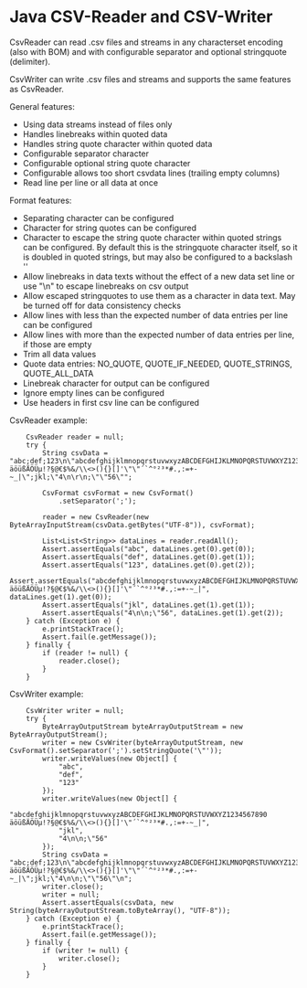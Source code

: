 # Java CSV-Reader and CSV-Writer

CsvReader can read .csv files and streams in any characterset encoding (also with BOM) and with configurable separator and optional stringquote (delimiter).

CsvWriter can write .csv files and streams and supports the same features as CsvReader.

General features:

- Using data streams instead of files only
- Handles linebreaks within quoted data
- Handles string quote character within quoted data
- Configurable separator character
- Configurable optional string quote character
- Configurable allows too short csvdata lines (trailing empty columns)
- Read line per line or all data at once

Format features:

- Separating character can be configured
- Character for string quotes can be configured
- Character to escape the string quote character within quoted strings can be configured. By default this is the stringquote character itself, so it is doubled in quoted strings, but may also be configured to a backslash '\'
- Allow linebreaks in data texts without the effect of a new data set line or use "\\n" to escape linebreaks on csv output
- Allow escaped stringquotes to use them as a character in data text. May be turned off for data consistency checks
- Allow lines with less than the expected number of data entries per line can be configured
- Allow lines with more than the expected number of data entries per line, if those are empty
- Trim all data values
- Quote data entries: NO_QUOTE, QUOTE_IF_NEEDED, QUOTE_STRINGS, QUOTE_ALL_DATA
- Linebreak character for output can be configured
- Ignore empty lines can be configured
- Use headers in first csv line can be configured

CsvReader example:

		CsvReader reader = null;
		try {
			String csvData = "abc;def;123\n\"abcdefghijklmnopqrstuvwxyzABCDEFGHIJKLMNOPQRSTUVWXYZ1234567890 äöüßÄÖÜµ!?§@€$%&/\\<>(){}[]'\"\"´`^°²³*#.,:=+-~_|\";jkl;\"4\n\r\n;\"\"56\"";

			CsvFormat csvFormat = new CsvFormat()
				.setSeparator(';');
			
			reader = new CsvReader(new ByteArrayInputStream(csvData.getBytes("UTF-8")), csvFormat);
			
			List<List<String>> dataLines = reader.readAll();
			Assert.assertEquals("abc", dataLines.get(0).get(0));
			Assert.assertEquals("def", dataLines.get(0).get(1));
			Assert.assertEquals("123", dataLines.get(0).get(2));
			Assert.assertEquals("abcdefghijklmnopqrstuvwxyzABCDEFGHIJKLMNOPQRSTUVWXYZ1234567890 äöüßÄÖÜµ!?§@€$%&/\\<>(){}[]'\"´`^°²³*#.,:=+-~_|", dataLines.get(1).get(0));
			Assert.assertEquals("jkl", dataLines.get(1).get(1));
			Assert.assertEquals("4\n\n;\"56", dataLines.get(1).get(2));
		} catch (Exception e) {
			e.printStackTrace();
			Assert.fail(e.getMessage());
		} finally {
			if (reader != null) {
				reader.close();
			}
		}

CsvWriter example:

		CsvWriter writer = null;
		try {
			ByteArrayOutputStream byteArrayOutputStream = new ByteArrayOutputStream();
			writer = new CsvWriter(byteArrayOutputStream, new CsvFormat().setSeparator(';').setStringQuote('\"'));
			writer.writeValues(new Object[] {
				"abc",
				"def",
				"123"
			});
			writer.writeValues(new Object[] {
				"abcdefghijklmnopqrstuvwxyzABCDEFGHIJKLMNOPQRSTUVWXYZ1234567890 äöüßÄÖÜµ!?§@€$%&/\\<>(){}[]'\"´`^°²³*#.,:=+-~_|",
				"jkl",
				"4\n\n;\"56"
			});
			String csvData = "abc;def;123\n\"abcdefghijklmnopqrstuvwxyzABCDEFGHIJKLMNOPQRSTUVWXYZ1234567890 äöüßÄÖÜµ!?§@€$%&/\\<>(){}[]'\"\"´`^°²³*#.,:=+-~_|\";jkl;\"4\n\n;\"\"56\"\n";
			writer.close();
			writer = null;
			Assert.assertEquals(csvData, new String(byteArrayOutputStream.toByteArray(), "UTF-8"));
		} catch (Exception e) {
			e.printStackTrace();
			Assert.fail(e.getMessage());
		} finally {
			if (writer != null) {
				writer.close();
			}
		}
